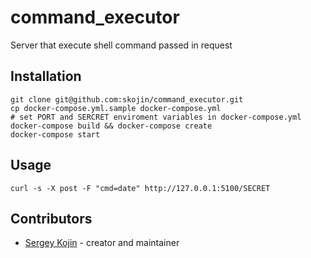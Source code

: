 # command_executor

Server that execute shell command passed in request

## Installation

```
git clone git@github.com:skojin/command_executor.git
cp docker-compose.yml.sample docker-compose.yml
# set PORT and SERCRET enviroment variables in docker-compose.yml
docker-compose build && docker-compose create
docker-compose start
```

## Usage

```
curl -s -X post -F "cmd=date" http://127.0.0.1:5100/SECRET
```

## Contributors

- [Sergey Kojin](https://github.com/skojin) - creator and maintainer
